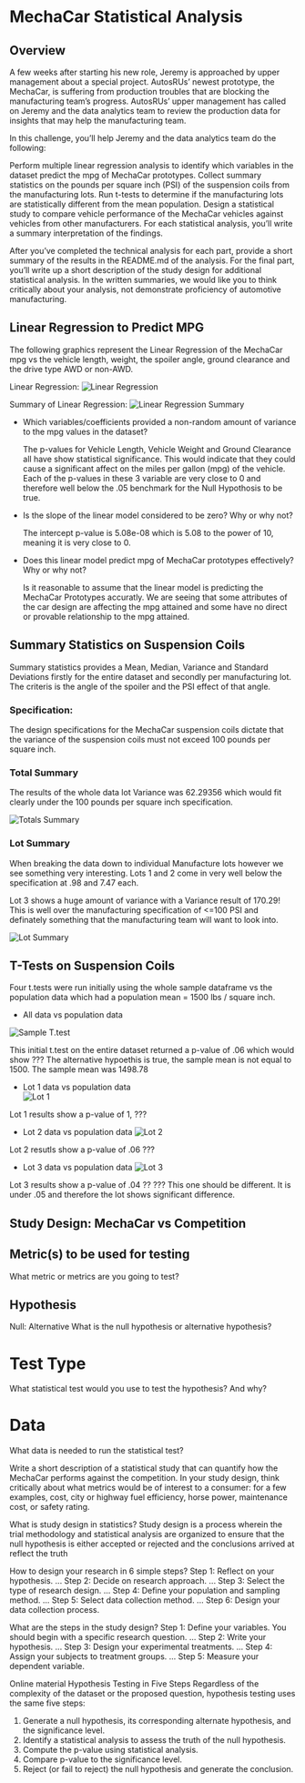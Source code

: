 # MechaCar Statistical Analysis

## Overview


A few weeks after starting his new role, Jeremy is approached by upper management about a special project. AutosRUs’ newest prototype, the MechaCar, is suffering from production troubles that are blocking the manufacturing team’s progress. AutosRUs’ upper management has called on Jeremy and the data analytics team to review the production data for insights that may help the manufacturing team.

In this challenge, you’ll help Jeremy and the data analytics team do the following:

Perform multiple linear regression analysis to identify which variables in the dataset predict the mpg of MechaCar prototypes.
Collect summary statistics on the pounds per square inch (PSI) of the suspension coils from the manufacturing lots.
Run t-tests to determine if the manufacturing lots are statistically different from the mean population.
Design a statistical study to compare vehicle performance of the MechaCar vehicles against vehicles from other manufacturers. For each statistical analysis, you’ll write a summary interpretation of the findings.

After you’ve completed the technical analysis for each part, provide a short summary of the results in the README.md of the analysis. For the final part, you’ll write up a short description of the study design for additional statistical analysis. In the written summaries, we would like you to think critically about your analysis, not demonstrate proficiency of automotive manufacturing.

## Linear Regression to Predict MPG
The following graphics represent the Linear Regression of the MechaCar mpg vs the vehicle length, weight, the spoiler angle, ground clearance and the drive type AWD or non-AWD.

Linear Regression:
![Linear Regression](https://github.com/SusanFair/MechaCar_Statistical_Analysis/blob/main/Resources/Part1_LinearRegression.PNG)

Summary of Linear Regression:
![Linear Regression Summary](https://github.com/SusanFair/MechaCar_Statistical_Analysis/blob/main/Resources/Part1_LinearRegressionSummary.PNG)

* Which variables/coefficients provided a non-random amount of variance to the mpg values in the dataset?

    The p-values for Vehicle Length, Vehicle Weight and Ground Clearance all have show statistical significance.  This would indicate that they could cause a significant affect on the miles per gallon (mpg) of the vehicle.  Each of the p-values in these 3 variable are very close to 0 and therefore well below the .05 benchmark for the Null Hypothosis to be true.

* Is the slope of the linear model considered to be zero? Why or why not?

    The intercept p-value is 5.08e-08 which is 5.08 to the power of 10, meaning it is very close to 0.  

* Does this linear model predict mpg of MechaCar prototypes effectively? Why or why not?

    Is it reasonable to assume that the linear model is predicting the MechaCar Prototypes accuratly.  We are seeing that some attributes of the car design are affecting the mpg attained and some have no direct or provable relationship to the mpg attained.


## Summary Statistics on Suspension Coils
Summary statistics provides a Mean, Median, Variance and Standard Deviations firstly for the entire dataset and secondly per manufacturing lot.  The criteris is the angle of the spoiler and the PSI effect of that angle.

### Specification:
The design specifications for the MechaCar suspension coils dictate that the variance of the suspension coils must not exceed 100 pounds per square inch. 

### Total Summary
The results of the whole data lot Variance was 62.29356 which would fit clearly under the 100 pounds per square inch specification.

![Totals Summary](https://github.com/SusanFair/MechaCar_Statistical_Analysis/blob/main/Resources/Part2_TotalSummary.PNG)

### Lot Summary
When breaking the data down to individual Manufacture lots however we see something very interesting. Lots 1 and 2 come in very well below the specification at .98 and 7.47 each.   

Lot 3 shows a huge amount of variance with a Variance result of 170.29! This is well over the manufacturing specification of <=100 PSI and definately something that the manufacturing team will want to look into.  

![Lot Summary](https://github.com/SusanFair/MechaCar_Statistical_Analysis/blob/main/Resources/Part2_LotSummary.PNG)


## T-Tests on Suspension Coils
Four t.tests were run initially using the whole sample dataframe vs the population data which had a population mean = 1500 lbs / square inch.

* All data vs population data 

![Sample T.test](https://github.com/SusanFair/MechaCar_Statistical_Analysis/blob/main/Resources/Part3SummaryTtest.PNG)

This initial t.test on the entire dataset returned a p-value of .06 which would show ???
The alternative hypoethis is true, the sample mean is not equal to 1500.  The sample mean was 1498.78

* Lot 1 data vs population data<br>
![Lot 1](https://github.com/SusanFair/MechaCar_Statistical_Analysis/blob/main/Resources/Part3Lot1.PNG)

Lot 1 results show a p-value of 1, ???

* Lot 2 data vs population data 
![Lot 2](https://github.com/SusanFair/MechaCar_Statistical_Analysis/blob/main/Resources/Part3Lot2.PNG)

Lot 2 resutls show a p-value of .06 ???

* Lot 3 data vs population data
![Lot 3](https://github.com/SusanFair/MechaCar_Statistical_Analysis/blob/main/Resources/Part3Lot3.PNG)

Lot 3 results show a p-value of .04 ??
??? This one should be different.  It is under .05 and therefore the lot shows significant difference.


## Study Design: MechaCar vs Competition



## Metric(s) to be used for testing
What metric or metrics are you going to test?

## Hypothesis
Null:
Alternative
What is the null hypothesis or alternative hypothesis?

# Test Type
What statistical test would you use to test the hypothesis? And why?


# Data 
What data is needed to run the statistical test?


Write a short description of a statistical study that can quantify how the MechaCar performs against the competition. In your study design, think critically about what metrics would be of interest to a consumer: for a few examples, cost, city or highway fuel efficiency, horse power, maintenance cost, or safety rating.




What is study design in statistics?
Study design is a process wherein the trial methodology and statistical analysis are organized to ensure that the null hypothesis is either accepted or rejected and the conclusions arrived at reflect the truth

How to design your research in 6 simple steps?
Step 1: Reflect on your hypothesis. ...
Step 2: Decide on research approach. ...
Step 3: Select the type of research design. ...
Step 4: Define your population and sampling method. ...
Step 5: Select data collection method. ...
Step 6: Design your data collection process.

What are the steps in the study design?
Step 1: Define your variables. You should begin with a specific research question. ...
Step 2: Write your hypothesis. ...
Step 3: Design your experimental treatments. ...
Step 4: Assign your subjects to treatment groups. ...
Step 5: Measure your dependent variable.

Online material
Hypothesis Testing in Five Steps
Regardless of the complexity of the dataset or the proposed question, hypothesis testing uses the same five steps:
1.	Generate a null hypothesis, its corresponding alternate hypothesis, and the significance level.
2.	Identify a statistical analysis to assess the truth of the null hypothesis.
3.	Compute the p-value using statistical analysis.
4.	Compare p-value to the significance level.
5.	Reject (or fail to reject) the null hypothesis and generate the conclusion.
